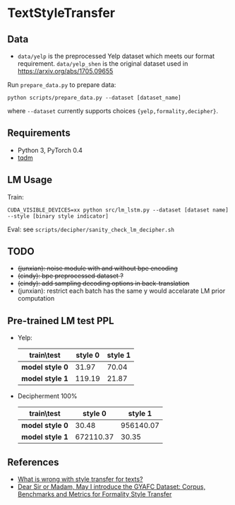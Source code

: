 # TextStyleTransfer

## Data

* `data/yelp` is the preprocessed Yelp dataset which meets our format requirement. `data/yelp_shen` is the original dataset used in https://arxiv.org/abs/1705.09655

Run `prepare_data.py` to prepare data:

```shell
python scripts/prepare_data.py --dataset [dataset_name]
```
where `--dataset` currently supports choices `{yelp,formality,decipher}`.

## Requirements
* Python 3, PyTorch 0.4
* [tqdm](https://github.com/tqdm/tqdm)

## LM Usage
Train:
```shell
CUDA_VISIBLE_DEVICES=xx python src/lm_lstm.py --dataset [dataset name] --style [binary style indicator]
```

Eval: see `scripts/decipher/sanity_check_lm_decipher.sh`

## TODO

* ~~(junxian): noise module with and without bpe encoding~~
* ~~(cindy): bpe preprocessed dataset ?~~
* ~~(cindy): add sampling decoding options in back-translation~~
* (junxian): restrict each batch has the same y would accelarate LM prior computation


## Pre-trained LM test PPL
* Yelp:

  | train\test | style 0 | style 1 |
  | ----------- | ------- | ------- |
  | **model style 0** | 31.97   | 70.04   |
  | **model style 1** | 119.19  | 21.87   |

* Decipherment 100%

  | train\test | style 0 | style 1 |
  | ----------- | ------- | ------- |
  | **model style 0** | 30.48  | 956140.07  |
  | **model style 1** | 672110.37  | 30.35   |
  


## References
* [What is wrong with style transfer for texts?](https://arxiv.org/abs/1808.04365)
* [Dear Sir or Madam, May I introduce the GYAFC Dataset: Corpus, Benchmarks and Metrics for Formality Style Transfer](https://arxiv.org/abs/1803.06535)
